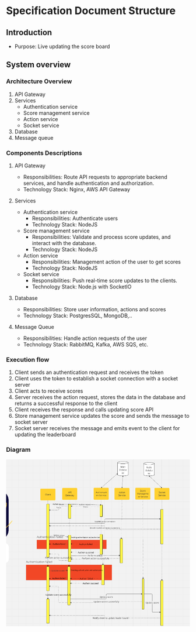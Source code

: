 # Specification Document Structure

## Introduction

- Purpose: Live updating the score board

## System overview

### Architecture Overview

1. API Gateway
2. Services
   - Authentication service
   - Score management service
   - Action service
   - Socket service
3. Database
4. Message queue

### Components Descriptions

1. API Gateway

   - Responsibilities: Route API requests to appropriate backend services, and handle authentication and authorization.
   - Technology Stack: Nginx, AWS API Gateway

2. Services

   - Authentication service
     - Responsibilities: Authenticate users
     - Technology Stack: NodeJS
   - Score management service
     - Responsibilities: Validate and process score updates, and interact with the database.
     - Technology Stack: NodeJS
   - Action service
     - Responsibilities: Management action of the user to get scores
     - Technology Stack: NodeJS
   - Socket service
     - Responsibilities: Push real-time score updates to the clients.
     - Technology Stack: Node.js with SocketIO

3. Database

   - Responsibilities: Store user information, actions and scores
   - Technology Stack: PostgresSQL, MongoDB,..

4. Message Queue
   - Responsibilities: Handle action requests of the user
   - Technology Stack: RabbitMQ, Kafka, AWS SQS, etc.

### Execution flow

1. Client sends an authentication request and receives the token
2. Client uses the token to establish a socket connection with a socket server
3. Client acts to receive scores
4. Server receives the action request, stores the data in the database and returns a successful response to the client
5. Client receives the response and calls updating score API
6. Store management service updates the score and sends the message to socket server
7. Socket server receives the message and emits event to the client for updating the leaderboard

### Diagram

![Diagram](diagram.png)
